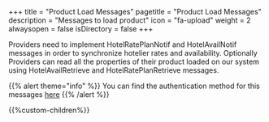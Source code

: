 +++
title = "Product Load Messages"
pagetitle = "Product Load Messages"
description = "Messages to load product"
icon = "fa-upload"
weight = 2
alwaysopen = false
isDirectory = false
+++

Providers need to implement HotelRatePlanNotif and HotelAvailNotif messages in order to synchronize hotelier rates and availability. Optionally Providers can read all the properties of their product loaded on our system using HotelAvailRetrieve and HotelRatePlanRetrieve messages.

{{% alert theme="info" %}}
You can find the authentication method for this messages [here](/connectiontypessellers/hotelpushsellers/api-reference/messages/set-up/authentication/)
{{% /alert %}}

{{%custom-children%}}
